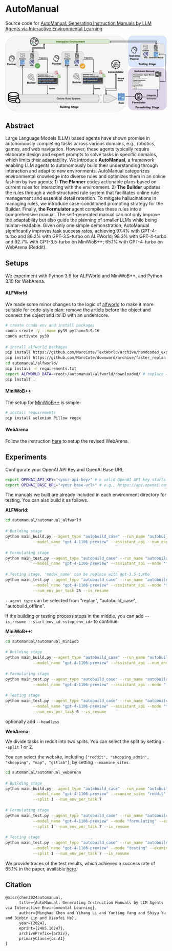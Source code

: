 # AutoManual

Source code for [AutoManual: Generating Instruction Manuals by LLM Agents via Interactive Environmental Learning](https://arxiv.org/abs/2405.16247)

![overview](./overview.png)



## Abstract

Large Language Models (LLM) based agents have shown promise in autonomously completing tasks across various domains, e.g., robotics, games, and web navigation. However, these agents typically require elaborate design and expert prompts to solve tasks in specific domains, which limits their adaptability. We introduce **AutoManual**, a framework enabling LLM agents to autonomously build their understanding through interaction and adapt to new environments. AutoManual categorizes environmental knowledge into diverse rules and optimizes them in an online fashion by two agents: 1) **The Planner** codes actionable plans based on current rules for interacting with the environment. 2) **The Builder** updates the rules through a well-structured rule system that facilitates online rule management and essential detail retention. To mitigate hallucinations in managing rules, we introduce case-conditioned prompting strategy for the Builder. Finally, **the Formulator** agent compiles these rules into a comprehensive manual. The self-generated manual can not only improve the adaptability but also guide the planning of smaller LLMs while being human-readable. Given only one simple demonstration, AutoManual significantly improves task success rates, achieving 97.4% with GPT-4-turbo and 86.2\% with GPT-3.5-turbo on ALFWorld; 98.3\% with GPT-4-turbo and 92.7\% with GPT-3.5-turbo on MiniWoB++; 65.1% with GPT-4-turbo on WebArena (Reddit).



## Setups

We experiment with Python 3.9 for ALFWorld and MiniWoB++, and Python 3.10 for WebArena.

#### ALFWorld

We made some minor changes to the logic of [alfworld](./alfworld) to make it more suitable for code-style plan: remove the article before the object and connect the object and its ID with an underscore.

```bash
# create conda env and install packages
conda create -y --name py39 python=3.9.16
conda activate py39

# install alfworld packages
pip install https://github.com/MarcCote/TextWorld/archive/handcoded_expert_integration.zip
pip install https://github.com/MarcCote/downward/archive/faster_replan.zip
cd automanual/alfworld/
pip install -r requirements.txt
export ALFWORLD_DATA=<root>/automanual/alfworld/downloaded/ # replace <root> with your dir
pip install .
```

#### MiniWoB++

The setup for [MiniWoB++](./automanual_miniwob/computergym) is simple:

```bash
# install requirements
pip install selenium Pillow regex
```

#### WebArena

Follow the instruction [here](https://github.com/minghchen/webarena) to setup the revised WebArena.



## Experiments

Configurate your OpenAI API Key and OpenAI Base URL

```bash
export OPENAI_API_KEY="<your-api-key>" # a valid OpenAI API key starts with sk-
export OPENAI_BASE_URL="<your-base-url>" # e.g., https://api.openai.com/v1
```

The manuals we built are already included in each environment directory for testing. You can also build it as follows.

**ALFWorld:**

```bash
cd automanual/automanual_alfworld

# Building stage
python main_build.py --agent_type "autobuild_case" --run_name "autobuildcase_logs" \
			--model_name "gpt-4-1106-preview" --assistant_api --num_env_per_task 6

# Formulating stage
python main_test.py --agent_type "autobuild_case" --run_name "autobuildcase_logs" \
			--model_name "gpt-4-1106-preview" --assistant_api --mode "formulating" --is_resume

# Testing stage, 'model_name' can be replace with gpt-3.5-turbo
python main_test.py --agent_type "autobuild_case" --run_name "autobuildcase_logs" \
			--model_name "gpt-4-1106-preview" --assistant_api --mode "testing" \
			--num_env_per_task 25 --is_resume
```

`--agent_type` can be selected from "replan", "autobuild_case", "autobuild_offline".

If the building or testing process stops in the middle, you can add `--is_resume --start_env_id <stop_env_id>` to continue.

**MiniWoB++:**

```bash
cd automanual/automanual_miniwob

# Building stage
python main_build.py --agent_type "autobuild_case" --run_name "autobuildcase_logs" \
			--model_name "gpt-4-1106-preview" --assistant_api --num_env_per_task 6

# Formulating stage
python main_test.py --agent_type "autobuild_case" --run_name "autobuildcase_logs" \
			--model_name "gpt-4-1106-preview" --assistant_api --mode "formulating" --is_resume

# Testing stage
python main_test.py --agent_type "autobuild_case" --run_name "autobuildcase_logs" \
			--model_name "gpt-4-1106-preview" --assistant_api --mode "testing" \
			--num_env_per_task 6 --is_resume
```

optionally add `--headless` 

**WebArena:**

We divide tasks in reddit into two splits. You can select the split by setting `--split` 1 or 2.

You can select the website, including `["reddit", "shopping_admin", "shopping", "map", "gitlab"]`, by setting `--examine_sites`.

```bash
cd automanual/automanual_webarena

# Building stage
python main_build.py --agent_type "autobuild_case" --run_name "autobuild_reddit_1_logs" \
			--model_name "gpt-4-1106-preview" --examine_sites "reddit" \
			--split 1 --num_env_per_task 7

# Formulating stage
python main_test.py --agent_type "autobuild_case" --run_name "autobuild_reddit_1_logs" \
			--model_name "gpt-4-1106-preview" --mode "formulating" --examine_sites "reddit" \
			--split 1 --num_env_per_task 7 --is_resume

# Testing stage
python main_test.py --agent_type "autobuild_case" --run_name "autobuild_reddit_1_logs" \
			--model_name "gpt-4-1106-preview" --mode "testing" --examine_sites "reddit" \
			--split 1 --num_env_per_task 7 --is_resume
```

We provide traces of the test results, which achieved a success rate of 65.1% in the paper, available [here](https://drive.google.com/drive/folders/11YMFWIM4qyeINVdH54FBF_3LRtq5ExZB?hl=zh-cn).



## Citation

```
@misc{chen2024automanual,
      title={AutoManual: Generating Instruction Manuals by LLM Agents via Interactive Environmental Learning}, 
      author={Minghao Chen and Yihang Li and Yanting Yang and Shiyu Yu and Binbin Lin and Xiaofei He},
      year={2024},
      eprint={2405.16247},
      archivePrefix={arXiv},
      primaryClass={cs.AI}
}
```
